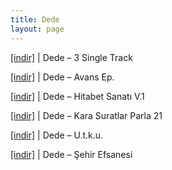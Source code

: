 ```yaml
---
title: Dede
layout: page
---
```


<a href="https://cloud.mail.ru/public/a7e74404cfd6/dEdE%20-%203%20Single%20Track" target="_blank">[indir]</a> | Dede &#8211; 3 Single Track

<a href="https://cloud.mail.ru/public/26b0b2bf6d9d/Dede%20-%20Avans%20EP" target="_blank">[indir]</a> | Dede &#8211; Avans Ep.

<a href="https://cloud.mail.ru/public/921e8240684e/dEdE%20-%20Hitabet%20Sanat%C4%B1%20Vol.1" target="_blank">[indir]</a> | Dede &#8211; Hitabet Sanatı V.1

<a href="https://cloud.mail.ru/public/5fbb0ebf3e99/dEdE%20-%20Kara%20Suratlar%20Parola%2021" target="_blank">[indir]</a> | Dede &#8211; Kara Suratlar Parla 21

<a href="https://cloud.mail.ru/public/14c13757625b/dEdE%20-%20U.T.K.U" target="_blank">[indir]</a> | Dede &#8211; U.t.k.u.

<a href="https://cloud.mail.ru/public/2564715a47cb/dEdE%20-%20%C5%9Eehir%20Efsanesi" target="_blank">[indir]</a> | Dede &#8211; Şehir Efsanesi
